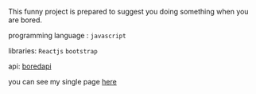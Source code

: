This funny project is prepared to suggest you doing something when you are bored.


programming language :
`javascript`

libraries:
`Reactjs`
`bootstrap`

api:
[boredapi](https://www.boredapi.com/)

you can see my single page [here](http://boringtimes.ir/)

